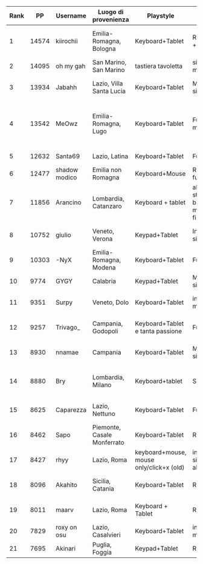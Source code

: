 |   Rank |    PP | Username      | Luogo di provenienza        | Playstyle                                | Tap Style                                    | Tablet / Mouse       | Area / Filter / Sensitivity                                                                                                                              | Grip                                                                                                                                            | Keyboard                                            | Switch                          | osu! Resolution        | Skin                                                                                                                                                                |
|--------|-------|---------------|-----------------------------|------------------------------------------|----------------------------------------------|----------------------|----------------------------------------------------------------------------------------------------------------------------------------------------------|-------------------------------------------------------------------------------------------------------------------------------------------------|-----------------------------------------------------|---------------------------------|------------------------|---------------------------------------------------------------------------------------------------------------------------------------------------------------------|
|      1 | 14574 | kiirochii     | Emilia-Romagna, Bologna     | Keyboard+Tablet                          | Ring Middle + Index                          | Wacom Bamboo CTH-470 | 112mm Forced aspect ratio                                                                                                                                | https://i.imgur.com/GeiuXI3.png                                                                                                                 | hyperx alloy origins core                           | aqua                            | 1920x1080 fullscreen   | https://github.com/rudjx3/skins/blob/main/kiirochii.md                                                                                                              |
|      2 | 14095 | oh my gah     | San Marino, San Marino      | tastiera tavoletta                       | singletap medio                              | cth 480              | tra 90 e 112 proporzioni forzate                                                                                                                         | mi vergogno                                                                                                                                     | hyperx                                              | aqua                            | schermo intero         | cambio skin di continuo                                                                                                                                             |
|      3 | 13934 | Jabahh        | Lazio, Villa Santa Lucia    | Keyboard+Tablet                          | Middle singletap                             | Wacom CTL 472        | 77mm x 43.31mm, 12ms 1000hz smoothing, 3 1 0 1 anti chatter                                                                                              | https://cdn.discordapp.com/attachments/873357839555506178/1062380085216288900/IMG_20230110_153826.jpg                                           | HyperX Alloy Origins Core TKL                       | HyperX Red                      | 1920x1080 Full Screen  | https://drive.google.com/file/d/1Du_ci_HnpmX87roDG9BIEf3PS9znIUM5/view                                                                                              |
|      4 | 13542 | MeOwz         | Emilia-Romagna, Lugo        | Keyboard+Tablet                          | Full alt middle index                        | CTH-690              | 105mm + force aspect ratio, X100 Y35 alterno tra opentabletdriver & tabletdrivergui | otd (nofilters) tbg (12ms 1000hz + antichatter 3.75 strenght)      | https://cdn.discordapp.com/attachments/609171497142976522/1062156346264408174/image.png                                                         | uso un keypad di merda scrauso, presto la wooting 💪 | Cherry mx red (credo silent 💀?) | 1920x1080 Fullscreen   | https://skins.osuck.net/skins/863?v=0 OPPURE https://github.com/rudjx3/skins/raw/main/kiirochii/Rafis%20%2B%20playfield.osk                                         |
|      5 | 12632 | Santa69       | Lazio, Latina               | Keyboard+Tablet                          | Full alt                                     | One by wacom         | 84x47.25                                                                                                                                                 | https://cdn.discordapp.com/attachments/898215948841017414/1062153802398040165/WhatsApp_Image_2023-01-10_at_00.38.20.jpeg                        | Hyperx                                              | Red                             | Fullscreen             | NM: https://www.mediafire.com/file/w75jeefmlbrxdxp/Aristia%2528Edit%2529.osk/file DT: https://www.mediafire.com/folder/p2tifa527ph2v/Rafis_Blu                      |
|      6 | 12477 | shadow modico | Emilia non Romagna          | Keyboard+Mouse                           | Ring index full alt                          | G703                 | 800 dpi 1.6x in game                                                                                                                                     | https://imgur.com/arTimBW                                                                                                                       | Ducky One 3                                         | MX Brown                        | Fullscreen 1920x1080   | aristia                                                                                                                                                             |
|      7 | 11856 | Arancino      | Lombardia, Catanzaro        | Keyboard + tablet                        | alternate starting bursts with middle finger | cth 480              | 71x71mm (cambio spesso), filtri: https://cdn.discordapp.com/attachments/670022622150393866/1062401561197805588/image.png                                 | https://cdn.discordapp.com/attachments/670022622150393866/1062401208507175022/PXL_20230110_160252205.jpg                                        | GMMK Pro                                            | Cherry mx yellow cap            | fullscreen 1920,1080   | https://arancino.s-ul.eu/YWNponq0                                                                                                                                   |
|      8 | 10752 | giulio        | Veneto, Verona              | Keypad+Tablet                            | Index singletap/alt                          | Wacom CTL 472        | https://cdn.discordapp.com/attachments/990625798379687986/1062333951651360878/areaefiltri.png                                                            |                                                                                                                                                 | Amusing KeypadPro                                   | Cherry MX Black                 | Fullscreen             | https://cdn.discordapp.com/attachments/990625798379687986/1062334870086484029/BubbleSkin20-03-20.osk                                                                |
|      9 | 10303 | -NyX          | Emilia-Romagna, Modena      | Keyboard+Tablet                          | Full alt                                     | Wacom ctl 472        | Area: 70x42mm, Tablet girato a 15° Filtri: Devocup antichatter, Latency e Antichatter Strength 10, antichatter multiplier 1, antichatter offset X=0, Y=1 | https://imgur.com/JlmMdY5                                                                                                                       | HyperX Alloy Origins                                | HyperX Reds                     | (1920x1080) Fullscreen | https://b.catgirlsare.sexy/Ix4N3i6h.osk                                                                                                                             |
|     10 |  9774 | GYGY          | Calabria                    | Keypad+Tablet                            | Middle singletap                             | CTH-480              | 77x49.56 1x                                                                                                                                              |                                                                                                                                                 | NONO Keypad                                         | Cherry MX Brown                 | 1920x1080 Fullscreen   |                                                                                                                                                                     |
|     11 |  9351 | Surpy         | Veneto, Dolo                | Keyboard+Tablet                          | index(main), middle                          | Wacom CTL-471        | old: 87.08x75.32 ~ new:  100x56.25 (always had smoothing 10ms+)                                                                                          | https://cdn.discordapp.com/attachments/785745051556511765/926134400851255347/IMG_5100.jpg                                                       | old: corsair strafe ~ new: hyperx                   | always had red switches         | 1920x1080 (Fullscreen) | https://drive.google.com/file/d/1MGx7QTD_nqv2y-pTAfxZv_nmfxdGaPB5/view?usp=sharing                                                                                  |
|     12 |  9257 | Trivago_      | Campania, Godopoli          | Keyboard+Tablet e tanta passione         | Full alt                                     | Wacom CTH 690        | 65mm x 40mm con 1.05x di sens                                                                                                                            | https://tommaso.s-ul.eu/ZTZoGukq                                                                                                                | Custom con PCB GK61X                                | Gateron Red                     | 1768x992 Fullscreen    | NM: https://tommaso.s-ul.eu/fIfA131t | DT: https://tommaso.s-ul.eu/MJSpwWx4                                                                                         |
|     13 |  8930 | nnamae        | Campania                    | Keyboard+Tablet                          | Middle singletap/alt                         | Wacom CTL-472        | https://imgur.com/CXZK89a                                                                                                                                | https://imgur.com/PWxh3If                                                                                                                       | durgod taurus k320                                  | Cherry MX Red                   | 1920x1080 (Fullscreen) | no                                                                                                                                                                  |
|     14 |  8880 | Bry           | Lombardia, Milano           | Keyboard+tablet                          | Singletap                                    | One by One Wacom 472 | Smoothing filter and Antichatter                                                                                                                         | https://cdn.discordapp.com/attachments/903678599742238790/1062180439185444894/rn_image_picker_lib_temp_8c056b6e-eca4-4f33-8ea2-7f9d54fa35d2.jpg | Corsair K55 RGB e Occasionalmente Ajazz             | Membrana e Red                  | 1920x1080 Windowed     | No                                                                                                                                                                  |
|     15 |  8625 | Caparezza     | Lazio, Nettuno              | Keyboard+Tablet                          | Full alt                                     | Wacom CTL-472        | 66x53                                                                                                                                                    | https://cdn.discordapp.com/attachments/928750473249435788/1062136572033630238/rn_image_picker_lib_temp_4e8aba3f-44f8-4b50-a881-654307592693.jpg | HyperX Alloy Origins Core                           | HyperX Aqua switch              | FULLSCREEN             | NM https://www.mediafire.com/file/sdks525y5ix8kb2/VAXEI_VALERIO_EDIT.osk/file, DT RAFIS OR https://www.mediafire.com/file/gsctttev8hgdw17/SYtho_edit_scola.osk/file |
|     16 |  8462 | Sapo          | Piemonte, Casale Monferrato | Keyboard+Tablet                          | Ring Index                                   | CTL-4100             | mrekk area lol                                                                                                                                           | https://ibb.co/2yJXNR0                                                                                                                          | HyperX 60%                                          | Red                             | FULLSCREEN             | https://www.reddit.com/r/OsuSkins/comments/t5ys5o/std_only_hdsd_karcher_skin_remake_tippy_gochiusa/                                                                 |
|     17 |  8427 | rhyy          | Lazio, Roma                 | keyboard+mouse, mouse only/click+x (old) | index singletap/full alt                     | Logitech G303 SE     | 800 dpi, 1.27x in game                                                                                                                                   |                                                                                                                                                 | Keychron Q3                                         | Jwick Black, TX long 55g        | fullscreen 1080p       | https://files.catbox.moe/ff777z.osk                                                                                                                                 |
|     18 |  8096 | Akahito       | Sicilia, Catania            | Keyboard+Tablet                          | Ring Index                                   | ctl-480              | 1.0x 400dpi                                                                                                                                              | https://imgur.com/a/JAFyCvd                                                                                                                     | KBD8X                                               | JWK ultimate black 62g          | 1920x1080 fullscreen   | https://mega.nz/file/VnAgSYIQ#e96D_PxAXcwhIJ97-QaPHj9rEQ6bLx_jM-VDRkaO4So                                                                                           |
|     19 |  8011 | maarv         | Lazio, Roma                 | Keyboard + Tablet                        | Ring-Index                                   | Wacom CTL-672        | Area 85,72mm x 65,85mm, Filtri: lmao                                                                                                                     |                                                                                                                                                 | devo cambiarla soon non so quale ho preso lol       | Blue / Red                      | 1920x1080              | https://drive.google.com/drive/folders/1CRCumkSoArIKFHzA9NmzTEnhMoBOOk5-?usp=sharing                                                                                |
|     20 |  7829 | roxy on osu   | Lazio, Casalvieri           | Keyboard+Tablet                          | index (main) middle                          | one by wacom         | 66.4 x 45.24                                                                                                                                             | https://cdn.discordapp.com/attachments/988507418487033937/1062376553226440774/1673360697115.jpg                                                 | hyperx alloy origins core                           | hyperx red switch               | 1920x1080 (Fullscreen) | https://skins.osuck.net/skins/1648?v=0                                                                                                                              |
|     21 |  7695 | Akinari       | Puglia, Foggia              | Keypad+Tablet                            | Ring Index                                   | CTL-4100             | 110x70mm 1.0x                                                                                                                                            |                                                                                                                                                 | Anne Pro 2                                          | Gateron Red                     | 1920x1080 (Fullscreen) | https://akinariportal.xyz/users/4001304                                                                                                                             |